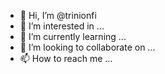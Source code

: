 - 👋 Hi, I’m @trinionfi
- 👀 I’m interested in ...
- 🌱 I’m currently learning ...
- 💞️ I’m looking to collaborate on ...
- 📫 How to reach me ...

<!---
trinionfi/trinionfi is a ✨ special ✨ repository because its `README.md` (this file) appears on your GitHub profile.
You can click the Preview link to take a look at your changes.
--->

